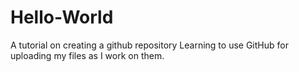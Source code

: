 # Hello-World
A tutorial on creating a github repository
Learning to use GitHub for uploading my files as I work on them.
